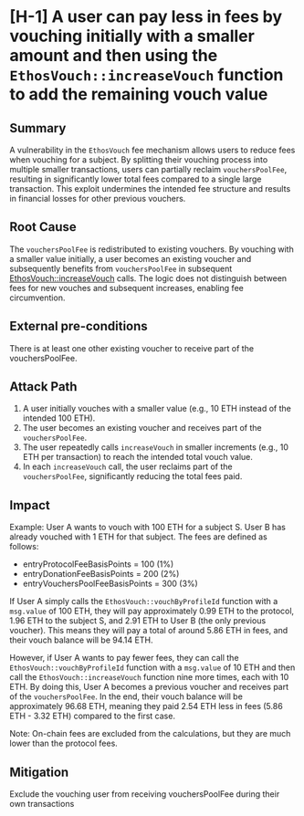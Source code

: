 # [H-1] A user can pay less in fees by vouching initially with a smaller amount and then using the `EthosVouch::increaseVouch` function to add the remaining vouch value

## Summary

A vulnerability in the `EthosVouch` fee mechanism allows users to reduce fees when vouching for a subject. By splitting their vouching process into multiple smaller transactions, users can partially reclaim `vouchersPoolFee`, resulting in significantly lower total fees compared to a single large transaction. This exploit undermines the intended fee structure and results in financial losses for other previous vouchers.

## Root Cause

The `vouchersPoolFee` is redistributed to existing vouchers. By vouching with a smaller value initially, a user becomes an existing voucher and subsequently benefits from `vouchersPoolFee` in subsequent [EthosVouch::increaseVouch](https://github.com/sherlock-audit/2024-11-ethos-network-ii/blob/main/ethos/packages/contracts/contracts/EthosVouch.sol#L426) calls. The logic does not distinguish between fees for new vouches and subsequent increases, enabling fee circumvention.

## External pre-conditions

There is at least one other existing voucher to receive part of the vouchersPoolFee.

## Attack Path

1. A user initially vouches with a smaller value (e.g., 10 ETH instead of the intended 100 ETH).
2. The user becomes an existing voucher and receives part of the `vouchersPoolFee`.
3. The user repeatedly calls `increaseVouch` in smaller increments (e.g., 10 ETH per transaction) to reach the intended total vouch value.
4. In each `increaseVouch` call, the user reclaims part of the `vouchersPoolFee`, significantly reducing the total fees paid.

## Impact

Example: User A wants to vouch with 100 ETH for a subject S. User B has already vouched with 1 ETH for that subject. The fees are defined as follows:

- entryProtocolFeeBasisPoints = 100 (1%)
- entryDonationFeeBasisPoints = 200 (2%)
- entryVouchersPoolFeeBasisPoints = 300 (3%)

If User A simply calls the `EthosVouch::vouchByProfileId` function with a `msg.value` of 100 ETH, they will pay approximately 0.99 ETH to the protocol, 1.96 ETH to the subject S, and 2.91 ETH to User B (the only previous voucher). This means they will pay a total of around 5.86 ETH in fees, and their vouch balance will be 94.14 ETH.

However, if User A wants to pay fewer fees, they can call the `EthosVouch::vouchByProfileId` function with a `msg.value` of 10 ETH and then call the `EthosVouch::increaseVouch` function nine more times, each with 10 ETH. By doing this, User A becomes a previous voucher and receives part of the `vouchersPoolFee`. In the end, their vouch balance will be approximately 96.68 ETH, meaning they paid 2.54 ETH less in fees (5.86 ETH - 3.32 ETH) compared to the first case.

Note: On-chain fees are excluded from the calculations, but they are much lower than the protocol fees.

## Mitigation

Exclude the vouching user from receiving vouchersPoolFee during their own transactions